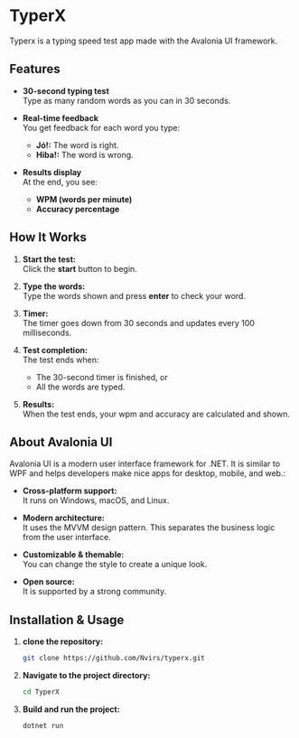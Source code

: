 # TyperX

Typerx is a typing speed test app made with the Avalonia UI framework.

## Features

- **30-second typing test**  
  Type as many random words as you can in 30 seconds.
  
- **Real-time feedback**  
  You get feedback for each word you type:
  - **Jó!:** The word is right.
  - **Hiba!:** The word is wrong.

- **Results display**  
  At the end, you see:
  - **WPM (words per minute)**
  - **Accuracy percentage**

## How It Works

1. **Start the test:**  
   Click the **start** button to begin.

2. **Type the words:**  
   Type the words shown and press **enter** to check your word.

3. **Timer:**  
   The timer goes down from 30 seconds and updates every 100 milliseconds.

4. **Test completion:**  
   The test ends when:
   - The 30-second timer is finished, or
   - All the words are typed.

5. **Results:**  
   When the test ends, your wpm and accuracy are calculated and shown.

## About Avalonia UI

Avalonia UI is a modern user interface framework for .NET. It is similar to WPF and helps developers make nice apps for desktop, mobile, and web.:

- **Cross-platform support:**  
  It runs on Windows, macOS, and Linux.
  
- **Modern architecture:**  
  It uses the MVVM design pattern. This separates the business logic from the user interface.

- **Customizable & themable:**  
  You can change the style to create a unique look.

- **Open source:**  
  It is supported by a strong community.

## Installation & Usage
1. **clone the repository:**
   ```bash
   git clone https://github.com/Nvirs/typerx.git
2. **Navigate to the project directory:**
   ```bash
   cd TyperX
3. **Build and run the project:**
    ```bash
    dotnet run

